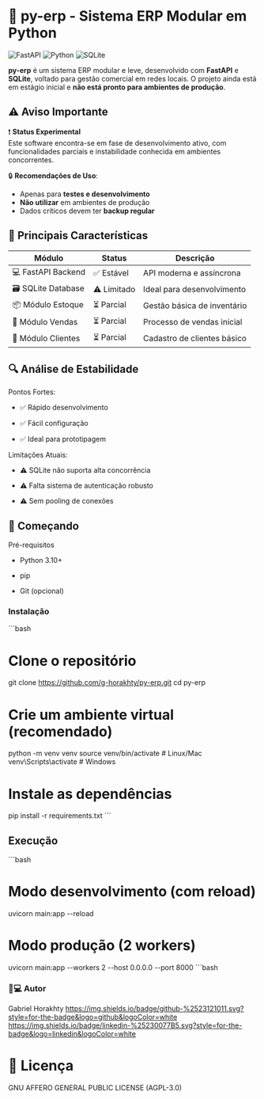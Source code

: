 # 🚀 py-erp - Sistema ERP Modular em Python

![FastAPI](https://img.shields.io/badge/FastAPI-005571?style=for-the-badge&logo=fastapi)
![Python](https://img.shields.io/badge/python-3670A0?style=for-the-badge&logo=python&logoColor=ffdd54)
![SQLite](https://img.shields.io/badge/sqlite-%2307405e.svg?style=for-the-badge&logo=sqlite&logoColor=white)

**py-erp** é um sistema ERP modular e leve, desenvolvido com **FastAPI** e **SQLite**, voltado para gestão comercial em redes locais. O projeto ainda está em estágio inicial e **não está pronto para ambientes de produção**.

## ⚠️ Aviso Importante

❗ **Status Experimental**  
Este software encontra-se em fase de desenvolvimento ativo, com funcionalidades parciais e instabilidade conhecida em ambientes concorrentes.

🔒 **Recomendações de Uso**:
- Apenas para **testes e desenvolvimento**
- **Não utilizar** em ambientes de produção
- Dados críticos devem ter **backup regular**

## 🌟 Principais Características

| Módulo         | Status       | Descrição                          |
|----------------|-------------|-----------------------------------|
| 💻 FastAPI Backend | ✅ Estável   | API moderna e assíncrona          |
| 🗃️ SQLite Database | ⚠️ Limitado | Ideal para desenvolvimento        |
| 📦 Módulo Estoque  | ⏳ Parcial   | Gestão básica de inventário       |
| 🛒 Módulo Vendas   | ⏳ Parcial   | Processo de vendas inicial        |
| 👥 Módulo Clientes | ⏳ Parcial   | Cadastro de clientes básico       |

## 🔍 Análise de Estabilidade
Pontos Fortes:

- ✅ Rápido desenvolvimento

- ✅ Fácil configuração

- ✅ Ideal para prototipagem

Limitações Atuais:

- ⚠️ SQLite não suporta alta concorrência

- ⚠️ Falta sistema de autenticação robusto

- ⚠️ Sem pooling de conexões

## 🚀 Começando
Pré-requisitos
- Python 3.10+

- pip

- Git (opcional)

### Instalação
´´´bash
# Clone o repositório
git clone https://github.com/g-horakhty/py-erp.git
cd py-erp

# Crie um ambiente virtual (recomendado)
python -m venv venv
source venv/bin/activate  # Linux/Mac
venv\Scripts\activate     # Windows

# Instale as dependências
pip install -r requirements.txt
´´´
## Execução
´´´bash
# Modo desenvolvimento (com reload)
uvicorn main:app --reload

# Modo produção (2 workers)
uvicorn main:app --workers 2 --host 0.0.0.0 --port 8000
´´´bash

### 👨💻 Autor
Gabriel Horakhty
https://img.shields.io/badge/github-%2523121011.svg?style=for-the-badge&logo=github&logoColor=white
https://img.shields.io/badge/linkedin-%25230077B5.svg?style=for-the-badge&logo=linkedin&logoColor=white

# 📝 Licença
GNU AFFERO GENERAL PUBLIC LICENSE (AGPL-3.0)

